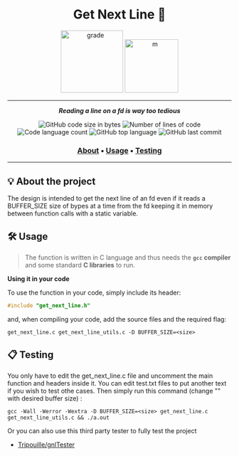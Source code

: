 <h1 align="center">
	Get Next Line 📖
</h1>

<p align="center">
  <img src="https://i.imgur.com/U7aswVo.png" width="140" alt="grade" />
  <img src="https://i.imgur.com/Eg8m536.png" width="120" alt="m" />
</p>

---

<p align="center">
	<b><i>Reading a line on a fd is way too tedious</i></b><br>
</p>

<p align="center">
	<img alt="GitHub code size in bytes" src="https://img.shields.io/github/languages/code-size/PauloDavi/gnl_42?color=lightblue" />
	<img alt="Number of lines of code" src="https://img.shields.io/tokei/lines/github/PauloDavi/gnl_42?color=critical" />
	<img alt="Code language count" src="https://img.shields.io/github/languages/count/PauloDavi/gnl_42?color=yellow" />
	<img alt="GitHub top language" src="https://img.shields.io/github/languages/top/PauloDavi/gnl_42?color=blue" />
	<img alt="GitHub last commit" src="https://img.shields.io/github/last-commit/PauloDavi/gnl_42?color=green" />
</p>

<h3 align="center">
	<a href="#%EF%B8%8F-about">About</a>
	<span> • </span>
	<a href="#%EF%B8%8F-usage">Usage</a>
	<span> • </span>
	<a href="#-testing">Testing</a>
</h3>

---

## 💡 About the project

The design is intended to get the next line of an fd even if it reads a BUFFER_SIZE size of bypes at a time from the fd keeping it in memory between function calls with a static variable.

## 🛠️ Usage

> The function is written in C language and thus needs the **`gcc` compiler** and some standard **C libraries** to run.

**Using it in your code**

To use the function in your code, simply include its header:

```C
#include "get_next_line.h"
```

and, when compiling your code, add the source files and the required flag:

```shell
get_next_line.c get_next_line_utils.c -D BUFFER_SIZE=<size>
```

## 📋 Testing

You only have to edit the get_next_line.c file and uncomment the main function and headers inside it.
You can edit test.txt files to put another text if you wish to test othe cases.
Then simply run this command (change "<size>" with desired buffer size) :

```shell
gcc -Wall -Werror -Wextra -D BUFFER_SIZE=<size> get_next_line.c get_next_line_utils.c && ./a.out
```

Or you can also use this third party tester to fully test the project

* [Tripouille/gnlTester](https://github.com/Tripouille/gnlTester)
